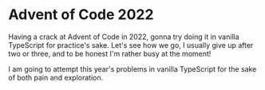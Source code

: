 # Advent of Code 2022

Having a crack at Advent of Code in 2022, gonna try doing it in vanilla TypeScript for practice's sake. Let's see how we go, I usually give up after two or three, 
and to be honest I'm rather busy at the moment!

I am going to attempt this year's problems in vanilla TypeScript for the sake of both pain and exploration.
